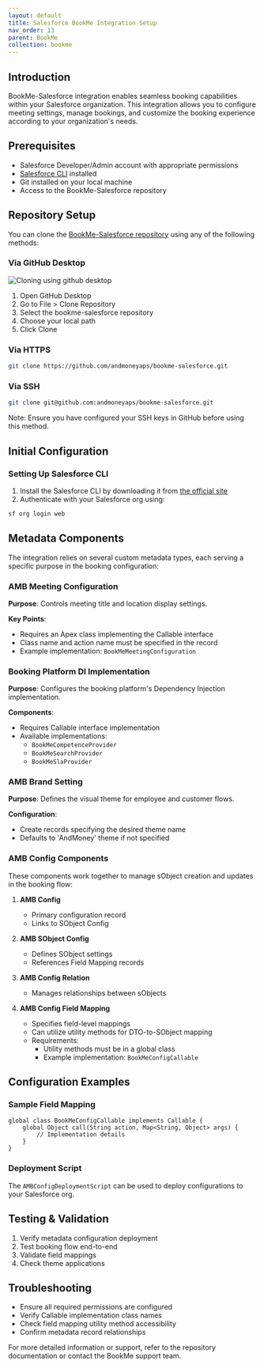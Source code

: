 ```yaml
---
layout: default
title: Salesforce BookMe Integration Setup
nav_order: 13
parent: BookMe
collection: bookme
---
```



## Introduction
BookMe-Salesforce integration enables seamless booking capabilities within your Salesforce organization. This integration allows you to configure meeting settings, manage bookings, and customize the booking experience according to your organization's needs.

## Prerequisites
- Salesforce Developer/Admin account with appropriate permissions
- [Salesforce CLI](https://developer.salesforce.com/tools/salesforcecli) installed
- Git installed on your local machine
- Access to the BookMe-Salesforce repository

## Repository Setup
You can clone the [BookMe-Salesforce repository](https://github.com/andmoneyaps/bookme-salesforce#) using any of the following methods:

### Via GitHub Desktop
![Cloning using github desktop](../../assets/images/gh-desktop-clone.png)
1. Open GitHub Desktop
2. Go to File > Clone Repository
3. Select the bookme-salesforce repository
4. Choose your local path
5. Click Clone

### Via HTTPS
```bash
git clone https://github.com/andmoneyaps/bookme-salesforce.git
```

### Via SSH
```bash
git clone git@github.com:andmoneyaps/bookme-salesforce.git
```
Note: Ensure you have configured your SSH keys in GitHub before using this method.

## Initial Configuration

### Setting Up Salesforce CLI
1. Install the Salesforce CLI by downloading it from [the official site](https://developer.salesforce.com/tools/salesforcecli)
2. Authenticate with your Salesforce org using:
```bash
sf org login web
```

## Metadata Components
The integration relies on several custom metadata types, each serving a specific purpose in the booking configuration:

### AMB Meeting Configuration
**Purpose**: Controls meeting title and location display settings.

**Key Points**:
- Requires an Apex class implementing the Callable interface
- Class name and action name must be specified in the record
- Example implementation: `BookMeMeetingConfiguration`

### Booking Platform DI Implementation
**Purpose**: Configures the booking platform's Dependency Injection implementation.

**Components**:
- Requires Callable interface implementation
- Available implementations:
  - `BookMeCompetenceProvider`
  - `BookMeSearchProvider`
  - `BookMeSlaProvider`

### AMB Brand Setting
**Purpose**: Defines the visual theme for employee and customer flows.

**Configuration**:
- Create records specifying the desired theme name
- Defaults to 'AndMoney' theme if not specified

### AMB Config Components
These components work together to manage sObject creation and updates in the booking flow:

1. **AMB Config**
   - Primary configuration record
   - Links to SObject Config

2. **AMB SObject Config**
   - Defines SObject settings
   - References Field Mapping records

3. **AMB Config Relation**
   - Manages relationships between sObjects

4. **AMB Config Field Mapping**
   - Specifies field-level mappings
   - Can utilize utility methods for DTO-to-SObject mapping
   - Requirements:
     - Utility methods must be in a global class
     - Example implementation: `BookMeConfigCallable`

## Configuration Examples

### Sample Field Mapping
```apex
global class BookMeConfigCallable implements Callable {
    global Object call(String action, Map<String, Object> args) {
        // Implementation details
    }
}
```

### Deployment Script
The `AMBConfigDeploymentScript` can be used to deploy configurations to your Salesforce org.

## Testing & Validation
1. Verify metadata configuration deployment
2. Test booking flow end-to-end
3. Validate field mappings
4. Check theme applications

## Troubleshooting
- Ensure all required permissions are configured
- Verify Callable implementation class names
- Check field mapping utility method accessibility
- Confirm metadata record relationships

For more detailed information or support, refer to the repository documentation or contact the BookMe support team.
